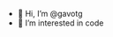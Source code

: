 - 👋 Hi, I’m @gavotg
- 👀 I’m interested in code

<!---
gavotg/gavotg is a ✨ special ✨ repository because its `README.md` (this file) appears on your GitHub profile.
You can click the Preview link to take a look at your changes.
--->
